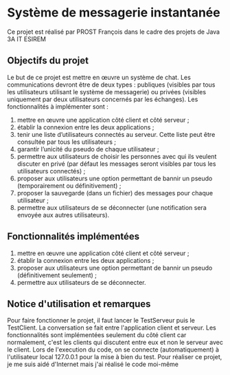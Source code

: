 # Système de messagerie instantanée

Ce projet est réalisé par PROST François dans le cadre des projets de Java 3A IT ESIREM

## Objectifs du projet
Le but de ce projet est mettre en œuvre un système de chat. Les communications devront être de deux
types : publiques (visibles par tous les utilisateurs utilisant le système de messagerie) ou privées (visibles
uniquement par deux utilisateurs concernés par les échanges).
Les fonctionnalités à implémenter sont :

1. mettre en œuvre une application côté client et côté serveur ;
2. établir la connexion entre les deux applications ;
3. tenir une liste d’utilisateurs connectés au serveur. Cette liste peut être consultée par tous les utilisateurs ;
4. garantir l’unicité du pseudo de chaque utilisateur ;
5. permettre aux utilisateurs de choisir les personnes avec qui ils veulent discuter en privé (par défaut
les messages seront visibles par tous les utilisateurs connectés) ;
6. proposer aux utilisateurs une option permettant de bannir un pseudo (temporairement ou définitivement) ;
7. proposer la sauvegarde (dans un fichier) des messages pour chaque utilisateur ;
8. permettre aux utilisateurs de se déconnecter (une notification sera envoyée aux autres utilisateurs).

## Fonctionnalités implémentées

1. mettre en œuvre une application côté client et côté serveur ;
2. établir la connexion entre les deux applications ;
6. proposer aux utilisateurs une option permettant de bannir un pseudo (définitivement seulement) ;
8. permettre aux utilisateurs de se déconnecter.

## Notice d'utilisation et remarques

Pour faire fonctionner le projet, il faut lancer le TestServeur puis le TestClient. La conversation se fait entre l'application client et serveur. Les fonctionnalités sont implémentées seulement du côté client car normalement, c'est les clients qui discutent entre eux et non le serveur avec le client.
Lors de l'execution du code, on se connecte (automatiquement) à l'utilisateur local 127.0.0.1 pour la mise à bien du test.
Pour réaliser ce projet, je me suis aidé d'Internet mais j'ai réalisé le code moi-même
